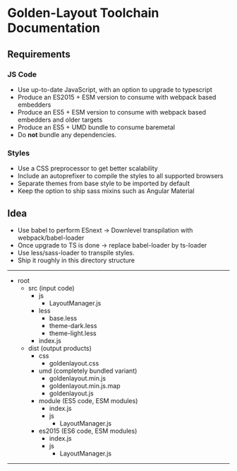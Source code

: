 # Golden-Layout Toolchain Documentation

## Requirements

### JS Code

- Use up-to-date JavaScript, with an option to upgrade to typescript
- Produce an ES2015 + ESM version to consume with webpack based embedders
- Produce an ES5 + ESM version to consume with webpack based embedders and older targets
- Produce an ES5 + UMD bundle to consume baremetal
- Do **not** bundle any dependencies.

### Styles

- Use a CSS preprocessor to get better scalability
- Include an autoprefixer to compile the styles to all supported browsers
- Separate themes from base style to be imported by default
- Keep the option to ship sass mixins such as Angular Material

## Idea

- Use babel to perform ESnext -> Downlevel transpilation with webpack/babel-loader
- Once upgrade to TS is done -> replace babel-loader by ts-loader
- Use less/sass-loader to transpile styles.
- Ship it roughly in this directory structure

---

- root
  - src (input code)
    - js
      - LayoutManager.js
    - less
      - base.less
      - theme-dark.less
      - theme-light.less
    - index.js
  - dist (output products)
    - css
      - goldenlayout.css
    - umd (completely bundled variant)
      - goldenlayout.min.js
      - goldenlayout.min.js.map
      - goldenlayout.js
    - module (ES5 code, ESM modules)
      - index.js
      - js
        - LayoutManager.js
    - es2015 (ES6 code, ESM modules)
      - index.js
      - js
        - LayoutManager.js

---
